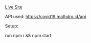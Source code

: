 <a href="https://5f0acaf8682c2fd2626f3b15--covid19basedtracker.netlify.app">Live Site</a>

API used: https://covid19.mathdro.id/api

Setup:

run npm i && npm start
